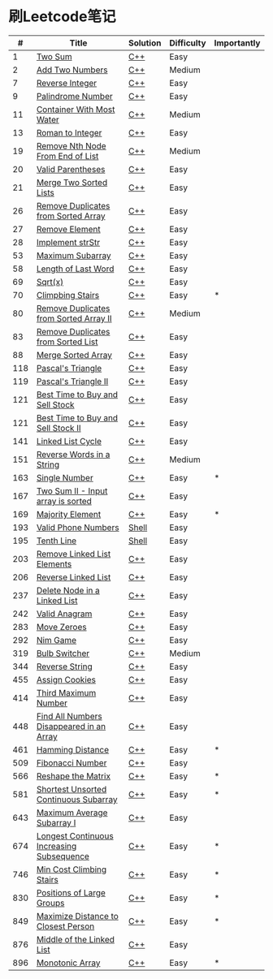 # 刷Leetcode笔记
| # | Title | Solution | Difficulty | Importantly |
|--- | --- | ---| --- | --- |
| 1 | [Two Sum](https://leetcode.com/problems/two-sum/) | [C++](algorithms/cpp/twoSum/twoSum.cpp) | Easy |
| 2 | [Add Two Numbers](https://leetcode.com/problems/add-two-numbers/) | [C++](algorithms/cpp/addTwoNumbers/addTwoNumbers.cpp) | Medium |
| 7 | [Reverse Integer](https://leetcode.com/problems/reverse-integer/) | [C++](algorithms/cpp/reverseInteger/reverseInteger.cpp) | Easy |
| 9 | [Palindrome Number](https://leetcode.com/problems/palindrome-number/) | [C++](algorithms/cpp/palindromeNumber/palindromeNumber.cpp) | Easy |
| 11 | [Container With Most Water](https://leetcode.com/problems/container-with-most-water/) | [C++](algorithms/cpp/containerWithMostWater/containerWithMostWater.cpp) | Medium |
| 13 | [Roman to Integer](https://leetcode.com/problems/roman-to-integer/) | [C++](algorithms/cpp/romanToInteger/romanToInteger.cpp) | Easy |
| 19 | [Remove Nth Node From End of List](https://leetcode.com/problems/remove-nth-node-from-end-of-list/) | [C++](algorithms/cpp/removeNthNodeFromEndOfList/removeNthNodeFromEndOfList.cpp) | Medium |
| 20 | [Valid Parentheses](https://leetcode.com/problems/valid-parentheses/) | [C++](algorithms/cpp/validParentheses/validParentheses.cpp) | Easy |
| 21 | [Merge Two Sorted Lists](https://leetcode.com/problems/merge-two-sorted-lists/) | [C++](algorithms/cpp/mergeTwoSortedLists/mergeTwoSortedLists.cpp) | Easy |
| 26 | [Remove Duplicates from Sorted Array](https://leetcode.com/problems/remove-duplicates-from-sorted-array/) | [C++](algorithms/cpp/removeDuplicatesFromSortedArray/removeDuplicatesFromSortedArray.cpp) | Easy |
| 27 | [Remove Element](https://leetcode.com/problems/remove-element/) | [C++](algorithms/cpp/removeElement/removeElement.cpp) | Easy |
| 28 | [Implement strStr](https://leetcode.com/problems/implement-strstr/) | [C++](algorithms/cpp/implementStrstr/implementStrstr.cpp) | Easy |
| 53 | [Maximum Subarray](https://leetcode.com/problems/maximum-subarray/) | [C++](algorithms/cpp/maximumSubarray/maximumSubarray.cpp) | Easy |
| 58 | [Length of Last Word](https://leetcode.com/problems/length-of-last-word/) | [C++](algorithms/cpp/lengthOfLastWord/lengthOfLastWord.cpp) | Easy |
| 69 | [Sqrt(x)](https://leetcode.com/problems/sqrtx) | [C++](algorithms/cpp/sqrtx/sqrtx.cpp) | Easy |
| 70 | [Climpbing Stairs](https://leetcode.com/problems/climbing-stairs/) | [C++](algorithms/cpp/climbingStairs/climbingStairs.cpp) | Easy | * |
| 80 | [Remove Duplicates from Sorted Array II](https://leetcode.com/problems/remove-duplicates-from-sorted-array-ii/) | [C++](algorithms/cpp/removeDuplicatesFromSortedArrayII/removeDuplicatesFromSortedArrayII.cpp) | Medium |
| 83 | [Remove Duplicates from Sorted List](https://leetcode.com/problems/remove-duplicates-from-sorted-list/) | [C++](algorithms/cpp/removeDuplicatesFromSortedList/removeDuplicatesFromSortedList.cpp) | Easy |
| 88 | [Merge Sorted Array](https://leetcode.com/problems/merge-sorted-array/) | [C++](algorithms/cpp/mergeSortedArray/mergeSortedArray.cpp) | Easy |
| 118 | [Pascal's Triangle](https://leetcode.com/problems/pascals-triangle/) | [C++](algorithms/cpp/pascalsTriangle/pascalsTriangle.cpp) | Easy |
| 119 | [Pascal's Triangle II](https://leetcode.com/problems/pascals-triangle-ii/) | [C++](algorithms/cpp/pascalsTriangleII/pascalsTriangleII.cpp) | Easy |
| 121 | [Best Time to Buy and Sell Stock](https://leetcode.com/problems/best-time-to-buy-and-sell-stock/) | [C++](algorithms/cpp/bestTimeToBuyAndSellStock/bestTimeToBuyAndSellStock.cpp) | Easy |
| 121 | [Best Time to Buy and Sell Stock II](https://leetcode.com/problems/best-time-to-buy-and-sell-stock-ii/) | [C++](algorithms/cpp/bestTimeToBuyAndSellStockII/bestTimeToBuyAndSellStockII.cpp) | Easy |
| 141 | [Linked List Cycle](https://leetcode.com/problems/linked-list-cycle/) | [C++](algorithms/cpp/linkedListCycle/linkedListCycle.cpp) | Easy |
| 151 | [Reverse Words in a String](https://leetcode.com/problems/reverse-words-in-a-string/) | [C++](algorithms/cpp/reverseWordsInAString/reverseWordsInAString.cpp) | Medium |
| 163 | [Single Number](https://leetcode.com/problems/single-number/) | [C++](algorithms/cpp/singleNumber/singleNumber.cpp) | Easy | * |
| 167 | [Two Sum II - Input array is sorted](https://leetcode.com/problems/two-sum-ii-input-array-is-sorted/) | [C++](algorithms/cpp/twoSumII/twoSumII.cpp) | Easy |
| 169 | [Majority Element](https://leetcode.com/problems/majority-element/) | [C++](algorithms/cpp/majorityElement/majorityElement.cpp) | Easy | * |
| 193 | [Valid Phone Numbers](https://leetcode.com/problems/valid-phone-numbers/) | [Shell](shell/validPhoneNumbers/validPhoneNumbers.sh) | Easy |
| 195 | [Tenth Line](https://leetcode.com/problems/tenth-line/) | [Shell](shell/tenthLine/tenthLine.sh) | Easy |
| 203 | [Remove Linked List Elements](https://leetcode.com/problems/remove-linked-list-elements/) | [C++](algorithms/cpp/removeLinkedListElements/removeLinkedListElements.cpp) | Easy |
| 206 | [Reverse Linked List](https://leetcode.com/problems/reverse-linked-list/) | [C++](algorithms/cpp/reverseLinkedList/reverseLinkedList.cpp) | Easy |
| 237 | [Delete Node in a Linked List](https://leetcode.com/problems/delete-node-in-a-linked-list/) | [C++](algorithms/cpp/deleteNodeInALinkedList/deleteNodeInALinkedList.cpp) | Easy |
| 242 | [Valid Anagram](https://leetcode.com/problems/valid-anagram/) | [C++](algorithms/cpp/validAnagram/validAnagram.cpp) | Easy |
| 283 | [Move Zeroes](https://leetcode.com/problems/move-zeroes/) | [C++](algorithms/cpp/moveZeroes/moveZeroes.cpp) | Easy |
| 292 | [Nim Game](https://leetcode.com/problems/nim-game/) | [C++](algorithms/cpp/nimGame/nimGame.cpp) | Easy |
| 319 | [Bulb Switcher](https://leetcode.com/problems/bulb-switcher/) | [C++](algorithms/cpp/bulbSwitcher/bulbSwitcher.cpp) | Medium |
| 344 | [Reverse String](https://leetcode.com/problems/reverse-string/) | [C++](algorithms/cpp/reverseString/reverseString.cpp) | Easy |
| 455 | [Assign Cookies](https://leetcode.com/problems/assign-cookies/) | [C++](algorithms/cpp/assignCookies/assignCookies.cpp) | Easy |
| 414 | [Third Maximum Number](https://leetcode.com/problems/third-maximum-number/) | [C++](algorithms/cpp/thirdMaximumNumber/thirdMaximumNumber.cpp) | Easy |
| 448 | [Find All Numbers Disappeared in an Array](https://leetcode.com/problems/find-all-numbers-disappeared-in-an-array/) | [C++](algorithms/cpp/findAllNumbersDisappeare/findAllNumbersDisappeare.cpp) | Easy |
| 461 | [Hamming Distance](https://leetcode.com/problems/hamming-distance/) | [C++](algorithms/cpp/hammingDistance/hammingDistance.cpp) | Easy | * |
| 509 | [Fibonacci Number](https://leetcode.com/problems/fibonacci-number/) | [C++](algorithms/cpp/fibonacciNumber/fibonacciNumber.cpp) | Easy |
| 566 | [Reshape the Matrix](https://leetcode.com/problems/reshape-the-matrix/) | [C++](algorithms/cpp/reshapeTheMatrix/reshapeTheMatrix.cpp) | Easy | * |
| 581 | [Shortest Unsorted Continuous Subarray](https://leetcode.com/problems/shortest-unsorted-continuous-subarray/) | [C++](algorithms/cpp/shortestUnsortedContinuousSubarray/shortestUnsortedContinuousSubarray.cpp) | Easy | * |
| 643 | [Maximum Average Subarray I](https://leetcode.com/problems/maximum-average-subarray-i/) | [C++](algorithms/cpp/maximumAverageSubarrayI/maximumAverageSubarrayI.cpp) | Easy |
| 674 | [Longest Continuous Increasing Subsequence](https://leetcode.com/problems/longest-continuous-increasing-subsequence/) | [C++](algorithms/cpp/longestContinuousIncreasingSubsequence/longestContinuousIncreasingSubsequence.cpp) | Easy | * |
| 746 | [Min Cost Climbing Stairs](https://leetcode.com/problems/min-cost-climbing-stairs/) | [C++](algorithms/cpp/minCostClimbingStairs/minCostClimbingStairs.cpp) | Easy | * |
| 830 | [Positions of Large Groups](https://leetcode.com/problems/positions-of-large-groups/) | [C++](algorithms/cpp/positionsOfLargeGroups/positionsOfLargeGroups.cpp) | Easy | * |
| 849 | [Maximize Distance to Closest Person](https://leetcode.com/problems/maximize-distance-to-closest-person/) | [C++](algorithms/cpp/maximizeDistanceToClosestPerson/maximizeDistanceToClosestPerson.cpp) | Easy | * |
| 876 | [Middle of the Linked List](https://leetcode.com/problems/middle-of-the-linked-list/) | [C++](algorithms/cpp/middleOfTheLinkedList/middleOfTheLinkedList.cpp) | Easy |
| 896 | [Monotonic Array](https://leetcode.com/problems/monotonic-array/) | [C++](algorithms/cpp/monotonicArray/monotonicArray.cpp) | Easy | * |
